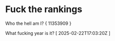 # Fuck the rankings

Who the hell am I?
{ 11353909 }

What fucking year is it?
[ 2025-02-22T17:03:20Z ]
